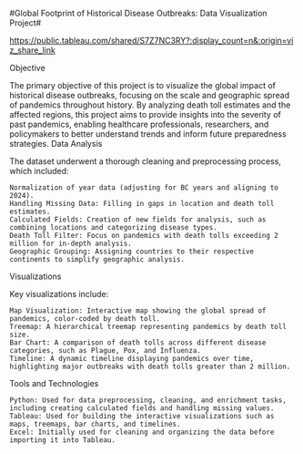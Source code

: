 #Global Footprint of Historical Disease Outbreaks: Data Visualization Project#

https://public.tableau.com/shared/S7Z7NC3RY?:display_count=n&:origin=viz_share_link

Objective

The primary objective of this project is to visualize the global impact of historical disease outbreaks, focusing on the scale and geographic spread of pandemics throughout history. By analyzing death toll estimates and the affected regions, this project aims to provide insights into the severity of past pandemics, enabling healthcare professionals, researchers, and policymakers to better understand trends and inform future preparedness strategies.
Data Analysis

The dataset underwent a thorough cleaning and preprocessing process, which included:

    Normalization of year data (adjusting for BC years and aligning to 2024).
    Handling Missing Data: Filling in gaps in location and death toll estimates.
    Calculated Fields: Creation of new fields for analysis, such as combining locations and categorizing disease types.
    Death Toll Filter: Focus on pandemics with death tolls exceeding 2 million for in-depth analysis.
    Geographic Grouping: Assigning countries to their respective continents to simplify geographic analysis.

Visualizations

Key visualizations include:

    Map Visualization: Interactive map showing the global spread of pandemics, color-coded by death toll.
    Treemap: A hierarchical treemap representing pandemics by death toll size.
    Bar Chart: A comparison of death tolls across different disease categories, such as Plague, Pox, and Influenza.
    Timeline: A dynamic timeline displaying pandemics over time, highlighting major outbreaks with death tolls greater than 2 million.

Tools and Technologies

    Python: Used for data preprocessing, cleaning, and enrichment tasks, including creating calculated fields and handling missing values.
    Tableau: Used for building the interactive visualizations such as maps, treemaps, bar charts, and timelines.
    Excel: Initially used for cleaning and organizing the data before importing it into Tableau.
